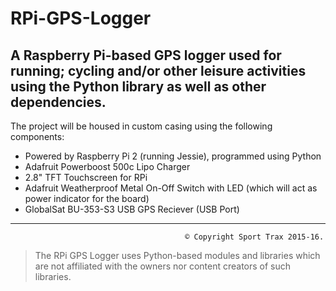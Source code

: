 # RPi-GPS-Logger
A Raspberry Pi-based GPS logger used for running; cycling and/or other leisure activities using the Python library as well as other dependencies.
---
The project will be housed in custom casing using the following components:
 - Powered by Raspberry Pi 2 (running Jessie), programmed using Python
 - Adafruit Powerboost 500c Lipo Charger
 - 2.8" TFT Touchscreen for RPi
 - Adafruit Weatherproof Metal On-Off Switch with LED (which will act as power indicator for the board)
 - GlobalSat BU-353-S3 USB GPS Reciever (USB Port)

---
                                           © Copyright Sport Trax 2015-16. 
> The RPi GPS Logger uses Python-based modules and libraries which are not affiliated with the owners nor content creators of such libraries.
